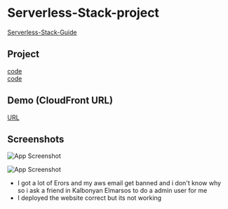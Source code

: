 # Serverless-Stack-project
[Serverless-Stack-Guide](https://serverless-stack.com/#guide)

## Project
[code](Serverless-project)<br>
[code](https://github.com/Cloudness354/demo-notes-app)

## Demo (CloudFront URL)
[URL](https://d1ujwi0dkfbmo5.cloudfront.net)
<br>
## Screenshots

![App Screenshot](https://github.com/Cloudness354/Kalbonyan-Elmarsos/blob/main/04-Serverless-Stack-Project/ss.jpg)

![App Screenshot](https://github.com/Cloudness354/Kalbonyan-Elmarsos/blob/main/04-Serverless-Stack-Project/sst.jpg)

- I got a lot of Erors and my aws email get banned and i don't know why so i ask a friend in Kalbonyan Elmarsos to do a admin user for me
- I deployed the website correct but its not working 
